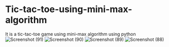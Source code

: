 # Tic-tac-toe-using-mini-max-algorithm
It is a tic-tac-toe game using mini-max algorithm using python
![Screenshot (91)](https://user-images.githubusercontent.com/60617403/181596811-6fd6d111-83fd-477d-81a4-a103bab6d9b0.png)
![Screenshot (90)](https://user-images.githubusercontent.com/60617403/181596819-8c099ed4-8b83-4e5c-bf3d-8be3bee1a249.png)
![Screenshot (89)](https://user-images.githubusercontent.com/60617403/181596825-09eeb1a6-8b6f-4fde-9541-d88fed592bb6.png)
![Screenshot (88)](https://user-images.githubusercontent.com/60617403/181596840-f0e2234b-c382-4305-8997-a0caeb1d755d.png)
